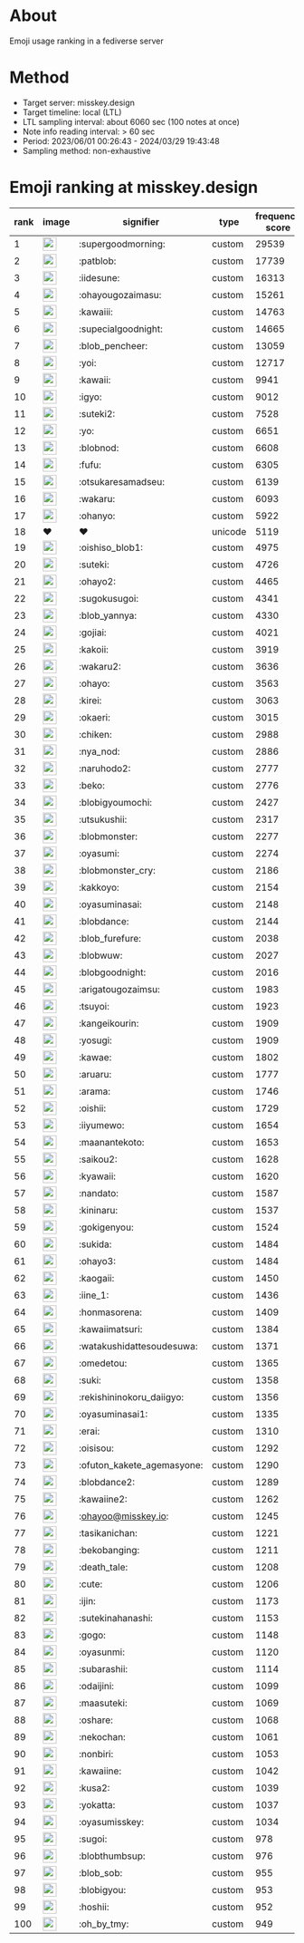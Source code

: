 # About
Emoji usage ranking in a fediverse server

# Method
- Target server: misskey.design
- Target timeline: local (LTL)
- LTL sampling interval: about 6060 sec (100 notes at once)
- Note info reading interval: > 60 sec
- Period: 2023/06/01 00:26:43 - 2024/03/29 19:43:48 
- Sampling method: non-exhaustive

# Emoji ranking at misskey.design

|rank|image|signifier|type|frequency score|
|----|----|----|----|----|
|1|<img height="24" src="https://misskey.design/emoji/supergoodmorning.webp">|:supergoodmorning:|custom|29539|
|2|<img height="24" src="https://misskey.design/emoji/patblob.webp">|:patblob:|custom|17739|
|3|<img height="24" src="https://misskey.design/emoji/iidesune.webp">|:iidesune:|custom|16313|
|4|<img height="24" src="https://misskey.design/emoji/ohayougozaimasu.webp">|:ohayougozaimasu:|custom|15261|
|5|<img height="24" src="https://misskey.design/emoji/kawaiii.webp">|:kawaiii:|custom|14763|
|6|<img height="24" src="https://misskey.design/emoji/supecialgoodnight.webp">|:supecialgoodnight:|custom|14665|
|7|<img height="24" src="https://misskey.design/emoji/blob_pencheer.webp">|:blob_pencheer:|custom|13059|
|8|<img height="24" src="https://misskey.design/emoji/yoi.webp">|:yoi:|custom|12717|
|9|<img height="24" src="https://misskey.design/emoji/kawaii.webp">|:kawaii:|custom|9941|
|10|<img height="24" src="https://misskey.design/emoji/igyo.webp">|:igyo:|custom|9012|
|11|<img height="24" src="https://misskey.design/emoji/suteki2.webp">|:suteki2:|custom|7528|
|12|<img height="24" src="https://misskey.design/emoji/yo.webp">|:yo:|custom|6651|
|13|<img height="24" src="https://misskey.design/emoji/blobnod.webp">|:blobnod:|custom|6608|
|14|<img height="24" src="https://misskey.design/emoji/fufu.webp">|:fufu:|custom|6305|
|15|<img height="24" src="https://misskey.design/emoji/otsukaresamadseu.webp">|:otsukaresamadseu:|custom|6139|
|16|<img height="24" src="https://misskey.design/emoji/wakaru.webp">|:wakaru:|custom|6093|
|17|<img height="24" src="https://misskey.design/emoji/ohanyo.webp">|:ohanyo:|custom|5922|
|18|❤|❤|unicode|5119|
|19|<img height="24" src="https://misskey.design/emoji/oishiso_blob1.webp">|:oishiso_blob1:|custom|4975|
|20|<img height="24" src="https://misskey.design/emoji/suteki.webp">|:suteki:|custom|4726|
|21|<img height="24" src="https://misskey.design/emoji/ohayo2.webp">|:ohayo2:|custom|4465|
|22|<img height="24" src="https://misskey.design/emoji/sugokusugoi.webp">|:sugokusugoi:|custom|4341|
|23|<img height="24" src="https://misskey.design/emoji/blob_yannya.webp">|:blob_yannya:|custom|4330|
|24|<img height="24" src="https://misskey.design/emoji/gojiai.webp">|:gojiai:|custom|4021|
|25|<img height="24" src="https://misskey.design/emoji/kakoii.webp">|:kakoii:|custom|3919|
|26|<img height="24" src="https://misskey.design/emoji/wakaru2.webp">|:wakaru2:|custom|3636|
|27|<img height="24" src="https://misskey.design/emoji/ohayo.webp">|:ohayo:|custom|3563|
|28|<img height="24" src="https://misskey.design/emoji/kirei.webp">|:kirei:|custom|3063|
|29|<img height="24" src="https://misskey.design/emoji/okaeri.webp">|:okaeri:|custom|3015|
|30|<img height="24" src="https://misskey.design/emoji/chiken.webp">|:chiken:|custom|2988|
|31|<img height="24" src="https://misskey.design/emoji/nya_nod.webp">|:nya_nod:|custom|2886|
|32|<img height="24" src="https://misskey.design/emoji/naruhodo2.webp">|:naruhodo2:|custom|2777|
|33|<img height="24" src="https://misskey.design/emoji/beko.webp">|:beko:|custom|2776|
|34|<img height="24" src="https://misskey.design/emoji/blobigyoumochi.webp">|:blobigyoumochi:|custom|2427|
|35|<img height="24" src="https://misskey.design/emoji/utsukushii.webp">|:utsukushii:|custom|2317|
|36|<img height="24" src="https://misskey.design/emoji/blobmonster.webp">|:blobmonster:|custom|2277|
|37|<img height="24" src="https://misskey.design/emoji/oyasumi.webp">|:oyasumi:|custom|2274|
|38|<img height="24" src="https://misskey.design/emoji/blobmonster_cry.webp">|:blobmonster_cry:|custom|2186|
|39|<img height="24" src="https://misskey.design/emoji/kakkoyo.webp">|:kakkoyo:|custom|2154|
|40|<img height="24" src="https://misskey.design/emoji/oyasuminasai.webp">|:oyasuminasai:|custom|2148|
|41|<img height="24" src="https://misskey.design/emoji/blobdance.webp">|:blobdance:|custom|2144|
|42|<img height="24" src="https://misskey.design/emoji/blob_furefure.webp">|:blob_furefure:|custom|2038|
|43|<img height="24" src="https://misskey.design/emoji/blobwuw.webp">|:blobwuw:|custom|2027|
|44|<img height="24" src="https://misskey.design/emoji/blobgoodnight.webp">|:blobgoodnight:|custom|2016|
|45|<img height="24" src="https://misskey.design/emoji/arigatougozaimsu.webp">|:arigatougozaimsu:|custom|1983|
|46|<img height="24" src="https://misskey.design/emoji/tsuyoi.webp">|:tsuyoi:|custom|1923|
|47|<img height="24" src="https://misskey.design/emoji/kangeikourin.webp">|:kangeikourin:|custom|1909|
|48|<img height="24" src="https://misskey.design/emoji/yosugi.webp">|:yosugi:|custom|1909|
|49|<img height="24" src="https://misskey.design/emoji/kawae.webp">|:kawae:|custom|1802|
|50|<img height="24" src="https://misskey.design/emoji/aruaru.webp">|:aruaru:|custom|1777|
|51|<img height="24" src="https://misskey.design/emoji/arama.webp">|:arama:|custom|1746|
|52|<img height="24" src="https://misskey.design/emoji/oishii.webp">|:oishii:|custom|1729|
|53|<img height="24" src="https://misskey.design/emoji/iiyumewo.webp">|:iiyumewo:|custom|1654|
|54|<img height="24" src="https://misskey.design/emoji/maanantekoto.webp">|:maanantekoto:|custom|1653|
|55|<img height="24" src="https://misskey.design/emoji/saikou2.webp">|:saikou2:|custom|1628|
|56|<img height="24" src="https://misskey.design/emoji/kyawaii.webp">|:kyawaii:|custom|1620|
|57|<img height="24" src="https://misskey.design/emoji/nandato.webp">|:nandato:|custom|1587|
|58|<img height="24" src="https://misskey.design/emoji/kininaru.webp">|:kininaru:|custom|1537|
|59|<img height="24" src="https://misskey.design/emoji/gokigenyou.webp">|:gokigenyou:|custom|1524|
|60|<img height="24" src="https://misskey.design/emoji/sukida.webp">|:sukida:|custom|1484|
|61|<img height="24" src="https://misskey.design/emoji/ohayo3.webp">|:ohayo3:|custom|1484|
|62|<img height="24" src="https://misskey.design/emoji/kaogaii.webp">|:kaogaii:|custom|1450|
|63|<img height="24" src="https://misskey.design/emoji/iine_1.webp">|:iine_1:|custom|1436|
|64|<img height="24" src="https://misskey.design/emoji/honmasorena.webp">|:honmasorena:|custom|1409|
|65|<img height="24" src="https://misskey.design/emoji/kawaiimatsuri.webp">|:kawaiimatsuri:|custom|1384|
|66|<img height="24" src="https://misskey.design/emoji/watakushidattesoudesuwa.webp">|:watakushidattesoudesuwa:|custom|1371|
|67|<img height="24" src="https://misskey.design/emoji/omedetou.webp">|:omedetou:|custom|1365|
|68|<img height="24" src="https://misskey.design/emoji/suki.webp">|:suki:|custom|1358|
|69|<img height="24" src="https://misskey.design/emoji/rekishininokoru_daiigyo.webp">|:rekishininokoru_daiigyo:|custom|1356|
|70|<img height="24" src="https://misskey.design/emoji/oyasuminasai1.webp">|:oyasuminasai1:|custom|1335|
|71|<img height="24" src="https://misskey.design/emoji/erai.webp">|:erai:|custom|1310|
|72|<img height="24" src="https://misskey.design/emoji/oisisou.webp">|:oisisou:|custom|1292|
|73|<img height="24" src="https://misskey.design/emoji/ofuton_kakete_agemasyone.webp">|:ofuton_kakete_agemasyone:|custom|1290|
|74|<img height="24" src="https://misskey.design/emoji/blobdance2.webp">|:blobdance2:|custom|1289|
|75|<img height="24" src="https://misskey.design/emoji/kawaiine2.webp">|:kawaiine2:|custom|1262|
|76|<img height="24" src="https://misskey.design/emoji/ohayoo.webp">|:ohayoo@misskey.io:|custom|1245|
|77|<img height="24" src="https://misskey.design/emoji/tasikanichan.webp">|:tasikanichan:|custom|1221|
|78|<img height="24" src="https://misskey.design/emoji/bekobanging.webp">|:bekobanging:|custom|1211|
|79|<img height="24" src="https://misskey.design/emoji/death_tale.webp">|:death_tale:|custom|1208|
|80|<img height="24" src="https://misskey.design/emoji/cute.webp">|:cute:|custom|1206|
|81|<img height="24" src="https://misskey.design/emoji/ijin.webp">|:ijin:|custom|1173|
|82|<img height="24" src="https://misskey.design/emoji/sutekinahanashi.webp">|:sutekinahanashi:|custom|1153|
|83|<img height="24" src="https://misskey.design/emoji/gogo.webp">|:gogo:|custom|1148|
|84|<img height="24" src="https://misskey.design/emoji/oyasunmi.webp">|:oyasunmi:|custom|1120|
|85|<img height="24" src="https://misskey.design/emoji/subarashii.webp">|:subarashii:|custom|1114|
|86|<img height="24" src="https://misskey.design/emoji/odaijini.webp">|:odaijini:|custom|1099|
|87|<img height="24" src="https://misskey.design/emoji/maasuteki.webp">|:maasuteki:|custom|1069|
|88|<img height="24" src="https://misskey.design/emoji/oshare.webp">|:oshare:|custom|1068|
|89|<img height="24" src="https://misskey.design/emoji/nekochan.webp">|:nekochan:|custom|1061|
|90|<img height="24" src="https://misskey.design/emoji/nonbiri.webp">|:nonbiri:|custom|1053|
|91|<img height="24" src="https://misskey.design/emoji/kawaiine.webp">|:kawaiine:|custom|1042|
|92|<img height="24" src="https://misskey.design/emoji/kusa2.webp">|:kusa2:|custom|1039|
|93|<img height="24" src="https://misskey.design/emoji/yokatta.webp">|:yokatta:|custom|1037|
|94|<img height="24" src="https://misskey.design/emoji/oyasumisskey.webp">|:oyasumisskey:|custom|1034|
|95|<img height="24" src="https://misskey.design/emoji/sugoi.webp">|:sugoi:|custom|978|
|96|<img height="24" src="https://misskey.design/emoji/blobthumbsup.webp">|:blobthumbsup:|custom|976|
|97|<img height="24" src="https://misskey.design/emoji/blob_sob.webp">|:blob_sob:|custom|955|
|98|<img height="24" src="https://misskey.design/emoji/blobigyou.webp">|:blobigyou:|custom|953|
|99|<img height="24" src="https://misskey.design/emoji/hoshii.webp">|:hoshii:|custom|952|
|100|<img height="24" src="https://misskey.design/emoji/oh_by_tmy.webp">|:oh_by_tmy:|custom|949|
